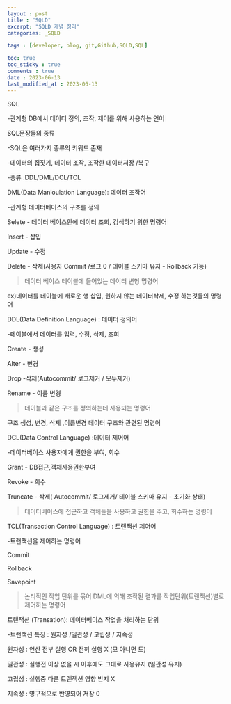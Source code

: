 ```yaml
---
layout : post
title : "SQLD"
excerpt: "SQLD 개념 정리"
categories: _SQLD

tags : [developer, blog, git,Github,SQLD,SQL]

toc: true 
toc_sticky : true
comments : true
date : 2023-06-13
last_modified_at : 2023-06-13
---
```


SQL

-관계형 DB에서 데이터 정의, 조작, 제어를 위해 사용하는 언어

 

SQL문장들의 종류

-SQL은 여러가지 종류의 키워드 존재

-데이터의 집짓기, 데이터 조작, 조작한 데이터저장 /복구

-종류 :DDL/DML/DCL/TCL

 

DML(Data Manioulation Language): 데이터 조작어

-관계형 데이터베이스의 구조를 정의

Selete - 데이터 베이스안에 데이터 조회, 검색하기 위한 명령어 

Insert - 삽입

Update - 수정          

Delete - 삭제(사용자 Commit /로그 0 / 테이블 스키마 유지 - Rollback 가능)

> 데이터 베이스 테이블에 들어있는 데이터 변형 명령어 

ex)데이터를 테이블에 새로운 행 삽입, 원하지 않는 데이터삭제, 수정 하는것들의 명령어

 

DDL(Data Definition Language) : 데이터 정의어

-테이블에서 데이터를 입력, 수정, 삭제, 조회

Create - 생성

Alter - 변경

Drop -삭제(Autocommit/ 로그제거 / 모두제거)

Rename - 이름 변경 

 

> 테이블과 같은 구조를 정의하는데 사용되는 명령어

구조 생성, 변경, 삭제 ,이름변경 데이터 구조와 관련된 명령어

 

DCL(Data Control Language) :데이터 제어어

-데이터베이스 사용자에게 권한을 부여, 회수

Grant - DB접근,객체사용권한부여

Revoke - 회수

Truncate - 삭제( Autocommit/ 로그제거/ 테이블 스키마 유지 - 초기화 상태)

 

> 데이터베이스에 접근하고 객체들을 사용하고 권한을 주고, 회수하는 명령어 

 

TCL(Transaction Control Language) : 트랜잭션 제어어 

-트랜잭션을 제어하는 명령어 

Commit 

Rollback 

Savepoint 

 

> 논리적인 작업 단위를 묶어 DML에 의해 조작된 결과를 작업단위(트랜잭션)별로 제어하는 명령어

 

트랜잭션 (Transation): 데이터베이스 작업을 처리하는 단위

-트랜잭션 특징 : 원자성 /일관성 / 고립성 / 지속성

원자성 : 연산 전부 실행  OR 전혀 실행 X (모 아니면 도)

일관성 : 실행전 이상 없을 시 이후에도 그대로 사용유지 (일관성 유지)

고립성 : 실행중 다른 트랜잭션 영향 받지 X 

지속성 : 영구적으로 반영되어 저장 0 
